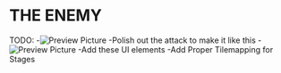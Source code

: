 # THE ENEMY

TODO:
-![Preview Picture](https://cdn.discordapp.com/attachments/883567906821111808/1151913594263457802/sychr.gif)
-Polish out the attack to make it like this
-![Preview Picture](https://cdn.discordapp.com/attachments/1089564133483085894/1152462311655743510/reference_image.png)
-Add these UI elements
-Add Proper Tilemapping for Stages